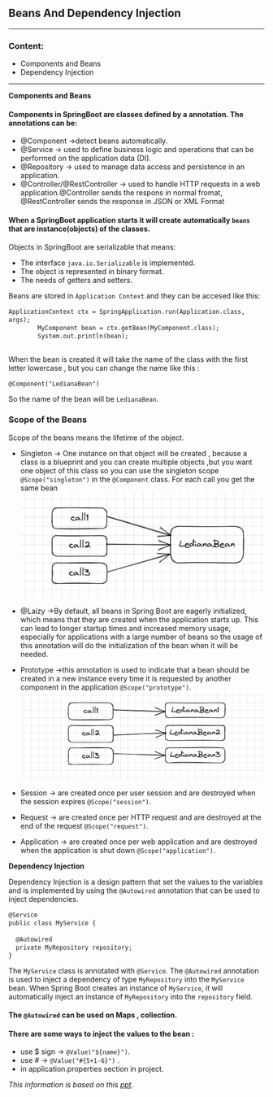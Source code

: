 ## Beans And Dependency Injection
---
### Content:
- Components and Beans
- Dependency Injection
---

**Components and Beans**

#### Components in SpringBoot are classes defined by a annotation. The annotations can be:
- @Component ->detect beans automatically.
- @Service -> used to define business logic and operations that can be performed on the application data (DI).
- @Repository -> used to manage data access and persistence in an application.
- @Controller/@RestController -> used to handle HTTP requests in a web application.@Controller sends the respons in normal fromat, @RestController  sends the response in JSON or XML Format

#### When a SpringBoot application starts it will create automatically `beans` that are instance(objects) of the classes.
Objects in SpringBoot are serializable that means:
- The interface `java.io.Serializable` is implemented. 
- The object is represented in binary format.
- The needs of getters and setters.
  
Beans are stored in `Application Context` and they can be accesed like this:
```
ApplicationContext ctx = SpringApplication.run(Application.class, args);
		MyComponent bean = ctx.getBean(MyComponent.class);
		System.out.println(bean); 
        
```
When the bean is created it will take the name of the class with the first letter lowercase , but you can change the name like this :
```
@Component("LedianaBean")
```
So the name of the bean will be `LedianaBean`.

### Scope of the Beans
Scope of the beans means the lifetime of the object.
- Singleton -> One instance on that object will be created , because a class is a blueprint and you can create multiple objects ,but you want one object of this class so you can use the singleton scope `@Scope("singleton")` in the `@Component` class. For each call you get the same bean
  ![foto](../Assets/SingletonScope.png)

- @Laizy ->By default, all beans in Spring Boot are eagerly initialized, which means that they are created when the application starts up. This can lead to longer startup times and increased memory usage, especially for applications with a large number of beans so the usage of this annotation will do the initialization of the bean when it will be needed.
- Prototype ->this annotation is used to indicate that a bean should be created in a new instance every time it is requested by another component in the application  `@Scope("prototype")`.
  ![foto](../Assets/PrototypeScope.png)

- Session -> are created once per user session and are destroyed when the session expires `@Scope("session")`.
- Request -> are created once per HTTP request and are destroyed at the end of the request `@Scope("request")`.
- Application -> are created once per web application and are destroyed when the application is shut down `@Scope("application")`.


**Dependency Injection**

  Dependency Injection is a design pattern that set the values to the variables and is implemented by using the `@Autowired` annotation that can be used to inject dependencies.
  ```
  @Service
public class MyService {
    
    @Autowired
    private MyRepository repository;  
}
```
The `MyService` class is annotated with `@Service`. The `@Autowired` annotation is used to inject a dependency of type `MyRepository` into the `MyService` bean. When Spring Boot creates an instance of `MyService`, it will automatically inject an instance of `MyRepository` into the `repository` field.

#### The `@Autowired` can be used on Maps , collection.
#### There are some ways to inject the values to the bean :
- use $ sign -> `@Value("${name}")`.
- use # -> `@Value("#{5+1-6}")` .
- in application.properties section in project.



*This information is based on this [ppt](https://github.com/rumq/spring-boot-in-3-weeks/blob/master/slides/pdfs/04_Beans_DependencyInjection.pptx.pdf).*